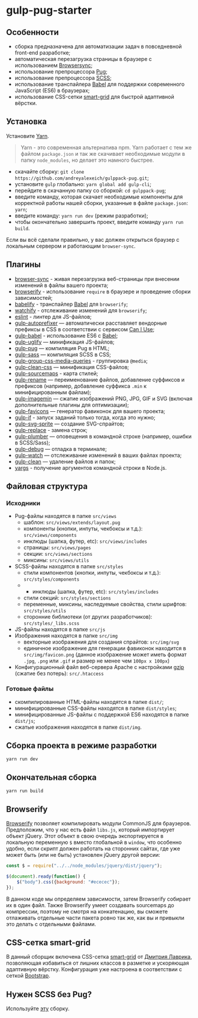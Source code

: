 # gulp-pug-starter

## Особенности
* сборка предназначена для автоматизации задач в повседневной front-end разработке;
* автоматическая перезагрузка страницы в браузере с использованием [Browsersync](https://www.browsersync.io/);
* использование препроцессора [Pug](https://pugjs.org/api/getting-started.html);
* использование препроцессора [SCSS](https://sass-lang.com/);
* использование транспайлера [Babel](https://babeljs.io/) для поддержки современного JavaScript (ES6) в браузерах;
* использование CSS-сетки [smart-grid](https://github.com/dmitry-lavrik/smart-grid) для быстрой адаптивной вёрстки.

## Установка
Установите [Yarn](https://yarnpkg.com/en/docs/install).

> Yarn - это современная альтернатива npm. Yarn работает с тем же файлом ```package.json``` и так же скачивает необходимые модули в папку ```node_modules```, но делает это намного быстрее.

* скачайте сборку: ```git clone https://github.com/andreyalexeich/gulppack-pug.git```;
* установите ```gulp``` глобально: ```yarn global add gulp-cli```;
* перейдите в скачанную папку со сборкой: ```cd gulppack-pug```;
* введите команду, которая скачает необходимые компоненты для корректной работы нашей сборки, указанные в файле ```package.json```: ```yarn```;
* введите команду: ```yarn run dev``` (режим разработки);
* чтобы окончательно завершить проект, введите команду ```yarn run build```.

Если вы всё сделали правильно, у вас должен открыться браузер с локальным сервером и работающим ```browser-sync```.

## Плагины

* [browser-sync](https://browsersync.io/docs/gulp) - живая перезагрузка веб-страницы при внесении изменений в файлы вашего проекта;
* [browserify](http://browserify.org/) - использование ```require``` в браузере и проведение сборки зависимостей;
* [babelify](https://github.com/babel/babelify) - транспайлер [Babel](https://babeljs.io/) для ```browserify```;
* [watchify](https://github.com/browserify/watchify) - отслеживание изменений для ```browserify```;
* [eslint](https://eslint.org/) - линтер для JS-файлов;
* [gulp-autoprefixer](https://www.npmjs.com/package/gulp-autoprefixer) — автоматически расставляет вендорные префиксы в CSS в соответствии с сервисом [Can I Use](https://caniuse.com/);
* [gulp-babel](https://www.npmjs.com/package/gulp-babel) - использование ES6 с [Babel](https://babeljs.io/);
* [gulp-uglify](https://www.npmjs.com/package/gulp-uglify) — минификация JS-файлов;
* [gulp-pug](https://www.npmjs.com/package/gulp-pug) — компиляция Pug в HTML;
* [gulp-sass](https://www.npmjs.com/package/gulp-sass) — компиляция SCSS в CSS;
* [gulp-group-css-media-queries](https://www.npmjs.com/package/gulp-group-css-media-queries) - группировка ```@media```;
* [gulp-clean-css](https://www.npmjs.com/package/gulp-clean-css) — минификация CSS-файлов;
* [gulp-sourcemaps](https://www.npmjs.com/package/gulp-sourcemaps) - карта стилей;
* [gulp-rename](https://www.npmjs.com/package/gulp-rename) — переименование файлов, добавление суффиксов и префиксов (например, добавление суффикса ```.min``` к минифицированным файлам);
* [gulp-imagemin](https://www.npmjs.com/package/gulp-imagemin) — сжатие изображений PNG, JPG, GIF и SVG (включая дополнительные плагины для оптимизации);
* [gulp-favicons](https://github.com/evilebottnawi/favicons) — генератор фавиконок для вашего проекта;
* [gulp-if](https://www.npmjs.com/package/gulp-if) - запуск заданий только тогда, когда это нужно;
* [gulp-svg-sprite](https://www.npmjs.com/package/gulp-svg-sprite) — создание SVG-спрайтов;
* [gulp-replace](https://www.npmjs.com/package/gulp-replace) - замена строк;
* [gulp-plumber](https://www.npmjs.com/package/gulp-plumber) — оповещения в командной строке (например, ошибки в SCSS/Sass);
* [gulp-debug](https://www.npmjs.com/package/gulp-debug) — отладка в терминале;
* [gulp-watch](https://www.npmjs.com/package/gulp-watch) — отслеживание изменений в ваших файлах проекта;
* [gulp-clean](https://www.npmjs.com/package/gulp-clean) — удаление файлов и папок;
* [yargs](https://www.npmjs.com/package/yargs) - получение аргументов командной строки в Node.js.

## Файловая структура

### Исходники
* Pug-файлы находятся в папке ```src/views```
	* шаблон: ```src/views/extends/layout.pug```
	* компоненты (кнопки, инпуты, чекбоксы и т.д.): ```src/views/components```
	* инклюды (шапка, футер, etc): ```src/views/includes```
	* страницы: ```src/views/pages```
	* секции: ```src/views/sections```
	* миксины: ```src/views/utils```
* SCSS-файлы находятся в папке ```src/styles```
	* стили компонентов (кнопки, инпуты, чекбоксы и т.д.): ```src/styles/components```
	* * инклюды (шапка, футер, etc): ```src/styles/includes```
	* стили секций: ```src/styles/sections```
	* переменные, миксины, наследуемые свойства, стили шрифтов: ```src/styles/utils```
	* сторонние библиотеки (от других разработчиков): ```src/styles/_libs.scss```
* JS-файлы находятся в папке ```src/js```
* Изображения находятся в папке ```src/img```
	* векторные изображения для создания спрайтов: ```src/img/svg```
	* единичное изображение для генерации фавиконок находится в ```src/img/favicon.png``` (данное изображение может иметь формат ```.jpg```, ```.png``` или ```.gif``` и размер не менее чем ```100px x 100px```)
* Конфигурационный файл веб-сервера Apache с настройками [gzip](https://habr.com/ru/post/221849/) (сжатие без потерь): ```src/.htaccess```

### Готовые файлы
* скомпилированные HTML-файлы находятся в папке ```dist/```;
* минифицированные CSS-файлы находятся в папке ```dist/styles```;
* минифицированные JS-файлы с поддержкой ES6 находятся в папке ```dist/js```;
* сжатые изображения находятся в папке ```dist/img```.

## Сборка проекта в режиме разработки
```yarn run dev```

## Окончательная сборка
```yarn run build```

## Browserify
[Browserify](http://browserify.org/) позволяет компилировать модули CommonJS для браузеров. Предположим, что у нас есть файл ```libs.js```, который импортирует объект jQuery. Этот объект в 
свою очередь экспортируется в локальную переменную ```$``` вместо глобальной в ```window```, что особенно удобно, если скрипт должен работать на сторонних сайтах, где уже может быть (или 
не быть) установлен jQuery другой версии:

```javascript
const $ = require("../../node_modules/jquery/dist/jquery");

$(document).ready(function() {
    $("body").css({background: "#ececec"});
});
```

В данном коде мы определяем зависимости, затем Browserify собирает их в один файл. Также Browserify умеет создавать sourcemaps до компрессии, поэтому не смотря на конкатенацию, вы сможете 
отлаживать отдельные части пакета ровно так же, как вы и привыкли это делать с отдельными файлами.

## CSS-сетка smart-grid
В данный сборщик включена CSS-сетка [smart-grid](https://github.com/dmitry-lavrik/smart-grid) от [Дмитрия Лаврика](https://dmitrylavrik.ru/), позволяющая избавиться от 
лишних классов в разметке и ускоряющая адаптивную вёрстку. Конфигурация уже настроена в соответствии с сеткой [Bootstrap](https://getbootstrap.com/).

## Нужен SCSS без Pug?
Используйте [эту](https://github.com/andreyalexeich/gulp-scss-starter/) сборку.